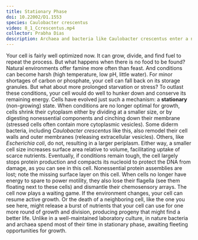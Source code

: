 ```yaml
---
title: Stationary Phase
doi: 10.22002/D1.1553
species: Caulobacter crescentus
video: 8_1_Ccrescentus.mp4
collector: Prabha Dias
description: Archaea and bacteria like Caulobacter crescentus enter a non-growing stationary phase to try to survive adverse conditions
---
```


Your cell is fairly well optimized now. It can grow, divide, and find fuel to repeat the process. But what happens when there is no food to be found? Natural environments offer famine more often than feast. And conditions can become harsh (high temperature, low pH, little water). For minor shortages of carbon or phosphate, your cell can fall back on its storage granules. But what about more prolonged starvation or stress? To outlast these conditions, your cell would do well to hunker down and conserve its remaining energy. Cells have evolved just such a mechanism: a **stationary** (non-growing) state. When conditions are no longer optimal for growth, cells shrink their cytoplasm either by dividing at a smaller size, or by digesting nonessential components and cinching down their membrane (stressed cells often contain more cytoplasmic vesicles). Some diderm bacteria, including *Caulobacter crescentus* like this, also remodel their cell walls and outer membranes (releasing extracellular vesicles). Others, like *Escherichia coli*, do not, resulting in a larger periplasm. Either way, a smaller cell size increases surface area relative to volume, facilitating uptake of scarce nutrients. Eventually, if conditions remain tough, the cell largely stops protein production and compacts its nucleoid to protect the DNA from damage, as you can see in this cell. Nonessential protein assemblies are lost; note the missing surface layer on this cell. When cells no longer have energy to spare to power motility, they also lose their flagella (see them floating next to these cells) and dismantle their chemosensory arrays. The cell now plays a waiting game. If the environment changes, your cell can resume active growth. Or the death of a neighboring cell, like the one you see here, might release a burst of nutrients that your cell can use for one more round of growth and division, producing progeny that might find a better life. Unlike in a well-maintained laboratory culture, in nature bacteria and archaea spend most of their time in stationary phase, awaiting fleeting opportunities for growth.

